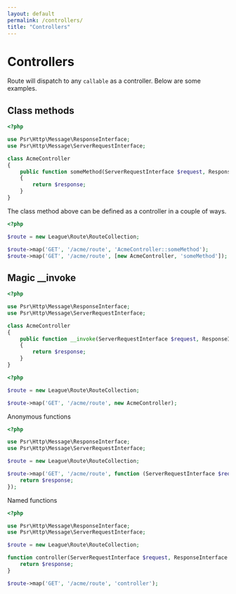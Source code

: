 ```yaml
---
layout: default
permalink: /controllers/
title: "Controllers"
---
```


# Controllers

Route will dispatch to any `callable` as a controller. Below are some examples.

## Class methods

~~~php
<?php

use Psr\Http\Message\ResponseInterface;
use Psr\Http\Message\ServerRequestInterface;

class AcmeController
{
    public function someMethod(ServerRequestInterface $request, ResponseInterface $response)
    {
        return $response;
    }
}
~~~

The class method above can be defined as a controller in a couple of ways.

~~~php
<?php

$route = new League\Route\RouteCollection;

$route->map('GET', '/acme/route', 'AcmeController::someMethod');
$route->map('GET', '/acme/route', [new AcmeController, 'someMethod']);
~~~

## Magic __invoke

~~~php
<?php

use Psr\Http\Message\ResponseInterface;
use Psr\Http\Message\ServerRequestInterface;

class AcmeController
{
    public function __invoke(ServerRequestInterface $request, ResponseInterface $response)
    {
        return $response;
    }
}
~~~

~~~php
<?php

$route = new League\Route\RouteCollection;

$route->map('GET', '/acme/route', new AcmeController);
~~~

Anonymous functions

~~~php
<?php

use Psr\Http\Message\ResponseInterface;
use Psr\Http\Message\ServerRequestInterface;

$route = new League\Route\RouteCollection;

$route->map('GET', '/acme/route', function (ServerRequestInterface $request, ResponseInterface $response) {
    return $response;
});
~~~

Named functions

~~~php
<?php

use Psr\Http\Message\ResponseInterface;
use Psr\Http\Message\ServerRequestInterface;

$route = new League\Route\RouteCollection;

function controller(ServerRequestInterface $request, ResponseInterface $response) {
    return $response;
}

$route->map('GET', '/acme/route', 'controller');
~~~
